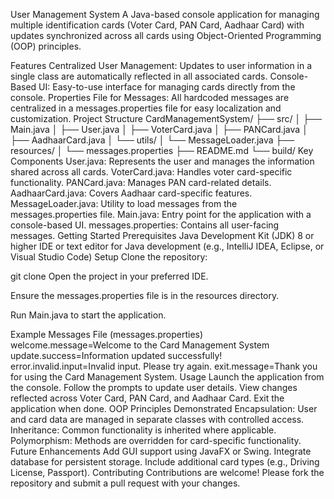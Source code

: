 User Management System
A Java-based console application for managing multiple identification cards (Voter Card, PAN Card, Aadhaar Card) with updates synchronized across all cards using Object-Oriented Programming (OOP) principles.

Features
Centralized User Management: Updates to user information in a single class are automatically reflected in all associated cards.
Console-Based UI: Easy-to-use interface for managing cards directly from the console.
Properties File for Messages: All hardcoded messages are centralized in a messages.properties file for easy localization and customization.
Project Structure
CardManagementSystem/
├── src/
│   ├── Main.java
│   ├── User.java
│   ├── VoterCard.java
│   ├── PANCard.java
│   ├── AadhaarCard.java
│   └── utils/
│       └── MessageLoader.java
├── resources/
│   └── messages.properties
├── README.md
└── build/
Key Components
User.java: Represents the user and manages the information shared across all cards.
VoterCard.java: Handles voter card-specific functionality.
PANCard.java: Manages PAN card-related details.
AadhaarCard.java: Covers Aadhaar card-specific features.
MessageLoader.java: Utility to load messages from the messages.properties file.
Main.java: Entry point for the application with a console-based UI.
messages.properties: Contains all user-facing messages.
Getting Started
Prerequisites
Java Development Kit (JDK) 8 or higher
IDE or text editor for Java development (e.g., IntelliJ IDEA, Eclipse, or Visual Studio Code)
Setup
Clone the repository:

git clone <repository-url>
Open the project in your preferred IDE.

Ensure the messages.properties file is in the resources directory.

Run Main.java to start the application.

Example Messages File (messages.properties)
welcome.message=Welcome to the Card Management System
update.success=Information updated successfully!
error.invalid.input=Invalid input. Please try again.
exit.message=Thank you for using the Card Management System.
Usage
Launch the application from the console.
Follow the prompts to update user details.
View changes reflected across Voter Card, PAN Card, and Aadhaar Card.
Exit the application when done.
OOP Principles Demonstrated
Encapsulation: User and card data are managed in separate classes with controlled access.
Inheritance: Common functionality is inherited where applicable.
Polymorphism: Methods are overridden for card-specific functionality.
Future Enhancements
Add GUI support using JavaFX or Swing.
Integrate database for persistent storage.
Include additional card types (e.g., Driving License, Passport).
Contributing
Contributions are welcome! Please fork the repository and submit a pull request with your changes.
